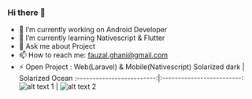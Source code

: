### Hi there 👋

- 🔭 I’m currently working on Android Developer 
- 🌱 I’m currently learning Nativescript & Flutter
- 💬 Ask me about Project
- 📫 How to reach me: fauzal.ghani@gmail.com
- ⚡ Open Project : Web(Laravel) & Mobile(Nativescript)
Solarized dark             |  Solarized Ocean
:-------------------------:|:-------------------------:
![alt text 1](http://sistec.co.id/api/img/Slide1.JPG) | ![alt text 2](http://sistec.co.id/api/img/Slide2.JPG)
